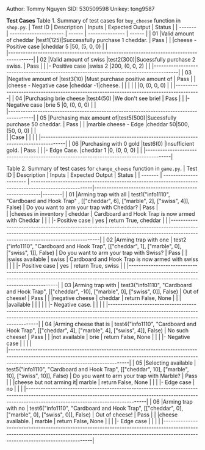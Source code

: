 Author: Tommy Nguyen
SID: 530509598
Unikey: tong9587

**Test Cases**
Table 1. Summary of test cases for `buy_cheese` function in `shop.py`. 
| Test ID | Description            | Inputs   |          Expected Output        | Status |
| ------- | ---------------------- | ------   |          ---------------        | ------ |
| 01      |Valid amount of cheddar |test1(125)|Successfully purchase 1 cheddar. |  Pass  |
|         |cheese - Positive case  |cheddar 5 |50, (5, 0, 0)                    |        |        
|----------------------------------------------------------------------------------------|
| 02      |Valid amount of swiss   |test2(300)|Sucessfully purchase 2 swiss.    |  Pass  |
|         |- Positive case         |swiss 2   |200, (0, 0, 2)                   |        |
|----------------------------------------------------------------------------------------|
| 03      |Negative amount of      |test3(10) |Must purchase positive amount of |  Pass  |
|         |cheese - Negative case  |cheddar -1|cheese.                          |        |
|         |                        |          |0, (0, 0, 0)                     |        |
|----------------------------------------------------------------------------------------| 
| 04      |Purchasing brie cheese  |test4(50) |We don't see brie!               |  Pass  |
|         |- Negative case         |brie 5    |0, (0, 0, 0)                     |        |        
|----------------------------------------------------------------------------------------|
| 05      |Purchasing max amount of|test5(500)|Sucessfully purchase 50 cheddar. |  Pass  |
|         |marble cheese - Edge    |cheddar 50|500, (50, 0, 0)                  |        |        
|         |Case                    |          |                                 |        |
|----------------------------------------------------------------------------------------|
| 06      |Purchasing with 0 gold  |test6(0)  |Insufficient gold.               |  Pass  |
|         |- Edge Case.            |cheddar 1 |0, (0, 0, 0)                     |        |
|----------------------------------------------------------------------------------------|       


Table 2. Summary of test cases for `change_cheese` function in `game.py`.
| Test ID | Description            |                                            Inputs                                                      |                           Expected Output              | Status |
| ------- | ---------------------- | -------------------------------------------------------------------------------------------------------|--------------------------------------------------------|--------|
| 01      |Arming trap with all    | test1("info1110", "Cardboard and Hook Trap" ,  [["cheddar", 6], ["marble", 2], ["swiss", 4]], False)   | Do you want to arm your trap with Cheddar?             |  Pass  |            
|         |cheeses in inventory    | cheddar                                                                                                | Cardboard and Hook Trap is now armed with Cheddar      |        |
|         |- Positive case         | yes                                                                                                    | return True, cheddar                                   |        |
|-------------------------------------------------------------------------------------------------------------------------------------------------------------------------------------------------------------|
| 02      |Arming trap with one    | test2 ("info1110", "Cardboard and Hook Trap", [["cheddar", 1], ["marble", 0], ["swiss", 1]], False)    | Do you want to arm your trap with Swiss?               |  Pass  |
|         |swiss available         | swiss                                                                                                  | Cardboard and Hook Trap is now armed with swiss        |        |
|         |- Positive case         | yes                                                                                                    | return True, swiss                                     |        |
|-------------------------------------------------------------------------------------------------------------------------------------------------------------------------------------------------------------|
| 03      |Arming trap with        | test3("info1110", "Cardboard and Hook Trap", [["cheddar", -10], ["marble", 0], ["swiss", 0]], False)   | Out of cheese!                                         |  Pass  |
|         |negative cheese         | cheddar                                                                                                | return False, None                                     |        |
|         |available               |                                                                                                        |                                                        |        |
|         |- Negative case.        |                                                                                                        |                                                        |        | 
|-------------------------------------------------------------------------------------------------------------------------------------------------------------------------------------------------------------|
| 04      |Arming cheese that is   | test4("info1110", "Cardboard and Hook Trap", [["cheddar", 4], ["marble", 4], ["swiss", 4]], False)     | No such cheese!                                        |  Pass  |
|         |not available           | brie                                                                                                   | return False, None                                     |        |
|         |- Negative case         |                                                                                                        |                                                        |        |                                                
|-------------------------------------------------------------------------------------------------------------------------------------------------------------------------------------------------------------|
| 05      |Selecting available     | test5("info1110", "Cardboard and Hook Trap", [["cheddar", 10], ["marble", 10], ["swiss", 10]], False)  | Do you want to arm your trap with Marble?              |  Pass  |
|         |cheese but not arming it| marble                                                                                                 | return False, None                                     |        |
|         |- Edge case             | no                                                                                                     |                                                        |        |
|-------------------------------------------------------------------------------------------------------------------------------------------------------------------------------------------------------------|
| 06      |Arming trap with no     | test6("info1110", "Cardboard and Hook Trap", [["cheddar", 0], ["marble", 0], ["swiss", 0]], False)     | Out of cheese!                                         |  Pass  |
|         |cheese available.       | marble                                                                                                 | return False, None                                     |        |
|         |- Edge case             |                                                                                                        |                                                        |        |
|-------------------------------------------------------------------------------------------------------------------------------------------------------------------------------------------------------------|


    
